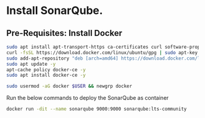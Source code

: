 
# Install SonarQube.



## Pre-Requisites: Install Docker 

```bash
sudo apt install apt-transport-https ca-certificates curl software-properties-common -y
curl -fsSL https://download.docker.com/linux/ubuntu/gpg | sudo apt-key add -
sudo add-apt-repository "deb [arch=amd64] https://download.docker.com/linux/ubuntu bionic stable" -y
sudo apt update -y
apt-cache policy docker-ce -y
sudo apt install docker-ce -y

sudo usermod -aG docker $USER && newgrp docker

```

Run the below commands to deploy the SonarQube as container 

```bash
docker run -dit --name sonarqube 9000:9000 sonarqube:lts-community
